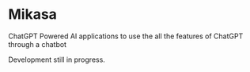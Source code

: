 # Mikasa
ChatGPT Powered AI applications to use the all the features of ChatGPT through a chatbot

Development still in progress.
